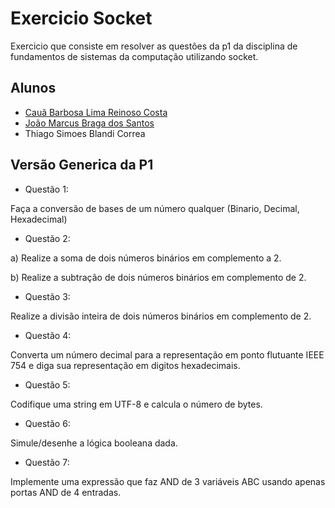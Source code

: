 
# Exercicio Socket

Exercicio que consiste em resolver as questões da p1 da disciplina de fundamentos de sistemas da computação utilizando socket.


## Alunos

- [Cauã Barbosa Lima Reinoso Costa](https://www.github.com/caua072)
- [João Marcus Braga dos Santos](https://github.com/joaombsantos)
- Thiago Simoes Blandi Correa


## Versão Generica da P1

- Questão 1:

Faça a conversão de bases de um número qualquer (Binario, Decimal, Hexadecimal)

- Questão 2:

a) Realize a soma de dois números binários em complemento a 2.

b) Realize a subtração de dois números binários em complemento de 2.

- Questão 3:

Realize a divisão inteira de dois números binários em complemento de 2.

- Questão 4:

Converta um número decimal para a representação em ponto flutuante IEEE 754 e diga sua representação em digitos hexadecimais.

- Questão 5:

Codifique uma string em UTF-8 e calcula o número de bytes.

- Questão 6:

Simule/desenhe a lógica booleana dada.

- Questão 7:

Implemente uma expressão que faz AND de 3 variáveis ABC usando apenas portas AND de 4 entradas.
